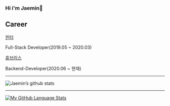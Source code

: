 ### Hi i'm Jaemin👋


**Career**
------
[힌터](https://frogworld.co.kr/)

Full-Stack Developer(2019.05 ~ 2020.03)

[휴브리스](http://dorbom.com/main.html?undefined)

Backend-Developer(2020.06 ~ 현재)


------
![Jaemin’s github stats](https://github-readme-stats.vercel.app/api?username=jaemin-hwang&show_icons=true&theme=radical&count_private=true)


------
[![My GitHub Language Stats](https://github-readme-stats.vercel.app/api/top-langs/?username=jaemin-hwang&langs_count=5&theme=tokyonight)]()


